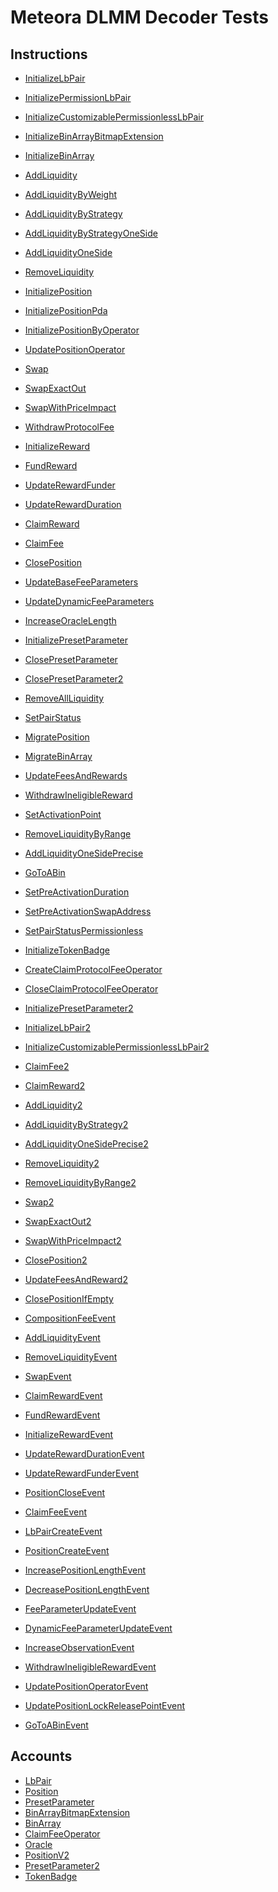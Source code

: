 # Meteora DLMM Decoder Tests

## Instructions

- [InitializeLbPair](https://solscan.io/tx/56zeqRP2pjAHPbub9ayteMy3PWunbaQCWbHrYULiQnhq1GvPe6njTyYyaqQupgNA9NYWBtDYFwos6hxJLVmLXw3U)
- [InitializePermissionLbPair](https://solscan.io/tx/2bHYoha1NTNRSJtpLxoxz2kDcUkJtoT47dNECGJJ1MnaP7cb5a58YW2Wo3yoHqDxKLQk941o42hUHyYowwkfsRYL)
- [InitializeCustomizablePermissionlessLbPair](https://solscan.io/tx/4cEZB1GzzN3J8UGSvfuv7C2wPEBT6Tu9xGBi8NSxUWXr3cB2V3Jtiuo1fyXZ8dhR3V87q2mF3LqjDk7xPPFmtP5H)
- [InitializeBinArrayBitmapExtension](https://solscan.io/tx/2b4xwjdYGZ51rKJEyNwKuExXVvHYQgsdfuT1BfHicN3dUfnCJsmAqMQk35Y4UqdvVsDCeiHaiMUzdcU4xSWwwboV)
- [InitializeBinArray](https://solscan.io/tx/2n5bjg2rMaTMJroCaYuKYLRoKMd2nbrhAhSRcVKWZ5ST21SjGXRbgMN8FGQnu43n9eKnRsvrCfhTBdmHioUYQRYx)
- [AddLiquidity](https://solscan.io/tx/3AGve6b9pcS7kccSDqXA1FJEhPSoLuSo7r5aW446JmMFArZyEZNxFgtyWTvhBwt1vyGQdtNgHxPZ9rgx2pAPTowB)
- [AddLiquidityByWeight](https://solscan.io/tx/51U5NMj4gQgtp6AEiEQTfGi37EJob7uYDP6rLN6W1eY4traNA5dXnQy59rBZEN1b2uCgA2wpKZwK9wXaA6AZ44fb)
- [AddLiquidityByStrategy](https://solscan.io/tx/DFHN5c4XkxPKmuu3MaBdwhqavQp2qW4yUVp8LkWVYp2ATGHiSqPAiZPahYndjyEac36Q22VrK95DqSFKNTM9zJd)
- [AddLiquidityByStrategyOneSide](https://solscan.io/tx/3FWcxKDr9PwzJaCHBKHeRqocTcpzVtrPnCZvaXZseS55KLDHr1tfnb9PCSFDCjXcsDnSACgsLhPKgrA5sELuKh6W)
- [AddLiquidityOneSide](https://solscan.io/tx/2nsGZ7eTP1kPWhgX8sb6Pk6sUagN8QiPt2aWTFJmzFriuWKKDSF6QZGHZ5kgByzeeoC1HrmZUVD9s62HuyLBvgpP)
- [RemoveLiquidity](https://solscan.io/tx/3GaCC8hX8yaQsMsj3q4X4ZVjjpGZdgBSg154ZaCxWKcwKxzeW3LA7naat4qjXVgiethiL5ahXY55jDSgsqwGbEmu)
- [InitializePosition](https://solscan.io/tx/zrqVY1PNvqnPDfAnVAtKM7iiHs6sn6RogmhUzR6tH2bCZojsR4mRKMM76Azy7rkcEEMHfzdznoLhybkDkbnSPn3)
- [InitializePositionPda](https://solscan.io/tx/3TQrSnFEAXcYPW7eeM1S6h5jKSHrfZkVSN7rBJENRzUxfhRamdhjbWpLoTRFkaA2FzaTLBUGcz2Hq2tWtSbZ1z5T)
- [InitializePositionByOperator](https://solscan.io/tx/3AGve6b9pcS7kccSDqXA1FJEhPSoLuSo7r5aW446JmMFArZyEZNxFgtyWTvhBwt1vyGQdtNgHxPZ9rgx2pAPTowB)
- [UpdatePositionOperator]()
- [Swap](https://solscan.io/tx/4J8uonoGnUeAoecArQpLoJixmygouDS8jZQ15aZymJTzFxfmWNbxGgv8LMqsgbuQ2NTD4vw2EzTnZ8PEDx6RHwt4)
- [SwapExactOut](https://solscan.io/tx/1Ndo68TjDrqaBxAr7pAdhCcfqg6TdbfFMVjvs7mtBCbG7Yacw4SPxnjQtfN722EAy8QkjmkbDBr8xXy93dqud94)
- [SwapWithPriceImpact]()
- [WithdrawProtocolFee]()
- [InitializeReward]()
- [FundReward]()
- [UpdateRewardFunder]()
- [UpdateRewardDuration]()
- [ClaimReward](https://solscan.io/tx/47De6LKmvLXnyF1LsbFenYGbbRPzsyXhrdiaMHyQUE6r8o1jJt9YGXJF9S11FWmSRHr5Tz1YVLwhxxiUNAG6RMTa)
- [ClaimFee](https://solscan.io/tx/3oYQxHQFimNBmXoFe2kqoKLvEPWJhNbmSGMuyXJPZ6XviB2jeTfhtNUd16u7CCikNL5v1jfwkdh5GtA969tNQKrY)
- [ClosePosition](https://solscan.io/tx/2yGLHktGYho1rQ4eiVvtAEfmfXJdMjPoLdaixjg4RvHp2LB9bFn1ZN2A16bibUQkSNgwyQGucRSZxTtGWDNEb2KD)
- [UpdateBaseFeeParameters](https://solscan.io/tx/4GRy75v2vAhT6AtyuAEkcAkgVZxqi6tQ86ektrzfo12AidCptFbU1L6ZTrhsHt1PDFQiE5f4UY9g6bdEtYGRufeC)
- [UpdateDynamicFeeParameters]()
- [IncreaseOracleLength]()
- [InitializePresetParameter]()
- [ClosePresetParameter]()
- [ClosePresetParameter2]()
- [RemoveAllLiquidity](https://solscan.io/tx/45DLXSXVcogvrURaYa3rM5htZTh3VUGeHNsJ1AsmZH7NXtDBkbrNy58AyibkzLxLLoAeKY78xeyPUshjYPW3QEV6)
- [SetPairStatus](https://solscan.io/tx/24Z6GE6QGxmXAsbZ2ScMHH1oVkwwcZzq2Spjbj1PWfcE399EdGV3EznuNcj9716wbzo35DxZSh2AjxmRKgQdkZ7L)
- [MigratePosition](https://solscan.io/tx/3B61kxDTC2a5rwW6CCVu83tQb8G6MLRBumeLEUFLCW264NgCEUefSpG5dEbWptC8W7BqM3HCsNbmLFHjoTVFMz11)
- [MigrateBinArray](https://solscan.io/tx/duv9e6HzNqMHiyGJqEWFfRGtaNcPQS525S667ZQN6xNKWTnQKRRyeXJEkptUcaxr1FRHsWJVjmnHDHRkALua6nR)
- [UpdateFeesAndRewards](https://solscan.io/tx/2fzD1qpTMpc1EGGKFgtfKCBMXUKBbk9QycKVfnTmDzjNj6mURFjeYeSEbZwQBJ9uqekgiNL5r6xqDGjqUan9Rdg7)
- [WithdrawIneligibleReward]()
- [SetActivationPoint](https://solscan.io/tx/2bHYoha1NTNRSJtpLxoxz2kDcUkJtoT47dNECGJJ1MnaP7cb5a58YW2Wo3yoHqDxKLQk941o42hUHyYowwkfsRYL)
- [RemoveLiquidityByRange](https://solscan.io/tx/hmd7WZ2wnDYA4yWJLYD1URk3UQu5q18Ln7nR3QcXN7zSXuZPrv5QFgE5Jz9rsxgsi2dTu4yAPtdUKQGYLLvyqAB)
- [AddLiquidityOneSidePrecise](https://solscan.io/tx/39URMKxPHuZyNQdDxTtxE2A5SHmEmcMDGM8Ee2dXtaR7btLqUMsXhJWRuLopN5rC9x1gd5VbcfeGUY11H1M9a3oe)
- [GoToABin](https://solscan.io/tx/31VhsCV7ki9K97BWupQC4YkLsBgbuEvXvKMgL3fQY5aCTjXGTxktGJZtoC37zSLc4Lt3tHKsbdpAGr7BVXr6mJrz)
- [SetPreActivationDuration](https://solscan.io/tx/2bHYoha1NTNRSJtpLxoxz2kDcUkJtoT47dNECGJJ1MnaP7cb5a58YW2Wo3yoHqDxKLQk941o42hUHyYowwkfsRYL)
- [SetPreActivationSwapAddress](https://solscan.io/tx/2bHYoha1NTNRSJtpLxoxz2kDcUkJtoT47dNECGJJ1MnaP7cb5a58YW2Wo3yoHqDxKLQk941o42hUHyYowwkfsRYL)
- [SetPairStatusPermissionless](https://solscan.io/tx/38NwwYPhJ9uRh2S8jgAvTB4jjRzctFkGggbSFesUc7JoVNk8RHxLx3Wsm7chaVdmKgx5QBt8Mdgnx2j1vnza66qy)
- [InitializeTokenBadge]()
- [CreateClaimProtocolFeeOperator]()
- [CloseClaimProtocolFeeOperator]()
- [InitializePresetParameter2]()
- [InitializeLbPair2](https://solscan.io/tx/2BUmuqDiKavSscF9YGNdpu4migRQcmju2tgfYPDTa1NLHNAQmJaKXbf2CQJvAuRzpzBtUiVj1WHYBFVfdxkJvjmm)
- [InitializeCustomizablePermissionlessLbPair2](https://solscan.io/tx/5juhYiMn1XieEHi93nFnWkuNLqQtjJqWR5cKVUBSi7EKazYt7apNz5nZGYwuJZJRftyR4bnPZ9yixT63Lna4uVQt)
- [ClaimFee2](https://solscan.io/tx/bCPYXctaqAzSPwwNHYMunfvuEYvhWQ2cz4DKmZAGvXizfo4CvemPwRAvUMtuPUEHS3gvhKL38Cz9xvdSuHX8sj3)
- [ClaimReward2](https://solscan.io/tx/6587VkDfdo1dBxu3c6YxVcHKzvotqsD5sHL3VSs6dpykFPdXrvkETnq2UjtUj2TQZDq5CHj8nk8obCrfkkTBewoT)
- [AddLiquidity2](https://solscan.io/tx/2MBEMMZHdfh7xkgY39k7h7hwL18opUQUVsW9ECxhDfpLjj1SEz33nUVJj55jw8RaPfXhVexjXzFQRfJweL2xnSUK)
- [AddLiquidityByStrategy2](https://solscan.io/tx/2aMUkD3qxKw1DvCCK8AWuP3Vxz2LEFbRhw1DToHo4q8JvrstNTtu86yp47MTKWopQgSLsB6JkwKbuP2czeBoyiMc)
- [AddLiquidityOneSidePrecise2](https://solscan.io/tx/4Nwd5V9ZAK1LbRo34qETHjWW4BpWw7515jgq6cm9ynbXZP891AhdhCJs9qz8DwAAewuKVBjUQbbHKW21hGL9w96o)
- [RemoveLiquidity2](https://solscan.io/tx/3nTQDQS8qfvvveNNtEjwzvsD31c7151DTZeAAN1PEJ7Tu83qxHoHwRraTsS6RgGA75KD7nxmdgA8csSH48GiJTst)
- [RemoveLiquidityByRange2](https://solscan.io/tx/3VwUQo7k54A8XkocER5XZBXDco1GBWHakKTGYvFz89HACj6TTc3EYX1zGtHBHW9cWyuZjUgPpZrRsuKa3t4FyGH5)
- [Swap2](https://solscan.io/tx/2S8qzdNhzLz285PFe7X1yjSAfjJxUXTxet5o6YD4VVHVvE59jq8hpkwkyQfBbBb9MhxeuCAmGnoypAJvh6a6zDKo)
- [SwapExactOut2](https://solscan.io/tx/3PK1fSBUaVfyngSncZdVCmrGQxbLA7yDrpKoqpdJB7Vj6Y3dinvQAL54YRf6n1ZS4LziYGQNom76pzxczGhzEDLz)
- [SwapWithPriceImpact2](https://solscan.io/tx/4RcdWjyZYZdvqeG4Rfrn8qHfXUitYEUkuRVEUhHQLH2caPTsUCkHdxPDM24p5RCRsCNFeU2v9rovcKja8q736Xov)
- [ClosePosition2](https://solscan.io/tx/zCKBMs7kHLzQ8gUzMmZgfNcC32ZHDFb57KkCNK1bxXnKffYRMwyUJK7EfTVVJsrmj58ro7XC8vBWZvAk6CQQNic)
- [UpdateFeesAndReward2]()
- [ClosePositionIfEmpty](https://solscan.io/tx/65Ejqb5xMh4kzmh87MxeiFmQ9AT45NqrjhFgNmqY5dfUCMuSi8uwmbfTe87M8HYYS5tvXgi5mW44Xrmmsu4CbmE3)

- [CompositionFeeEvent]()
- [AddLiquidityEvent]()
- [RemoveLiquidityEvent]()
- [SwapEvent]()
- [ClaimRewardEvent]()
- [FundRewardEvent]()
- [InitializeRewardEvent]()
- [UpdateRewardDurationEvent]()
- [UpdateRewardFunderEvent]()
- [PositionCloseEvent]()
- [ClaimFeeEvent]()
- [LbPairCreateEvent]()
- [PositionCreateEvent]()
- [IncreasePositionLengthEvent]()
- [DecreasePositionLengthEvent]()
- [FeeParameterUpdateEvent]()
- [DynamicFeeParameterUpdateEvent]()
- [IncreaseObservationEvent]()
- [WithdrawIneligibleRewardEvent]()
- [UpdatePositionOperatorEvent]()
- [UpdatePositionLockReleasePointEvent]()
- [GoToABinEvent]()

## Accounts

- [LbPair](https://solscan.io/account/ESuD7dd6zKM4JwNBTPiSbodt5pFQT4U2nLG72NAxccXL)
- [Position](https://solscan.io/account/12589PP9fRE5Ve7CPE1ABfFHJPFa6BtTQ85yvN7Xxega)
- [PresetParameter](https://solscan.io/account/F37fb46nFwBTK5Q5upDWjfkZetRyV7dqeUP9LfSvhi6c)
- [BinArrayBitmapExtension]()
- [BinArray]()
- [ClaimFeeOperator]()
- [Oracle](https://solscan.io/account/sUiZ2rXZyD2B5aGVZeK9XXrsgCAgvhNPedTuePVpkA2)
- [PositionV2]()
- [PresetParameter2]()
- [TokenBadge]()

